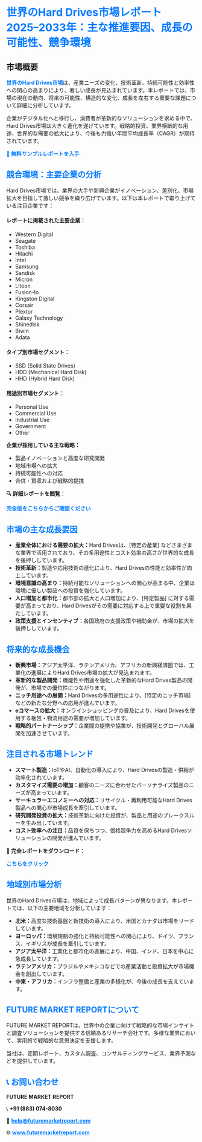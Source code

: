 <h1 style="color: #007BFF;">世界のHard Drives市場レポート 2025–2033年：主な推進要因、成長の可能性、競争環境</h1>

<section id="overview">
  <h2>市場概要</h2>
  <p>
    <a href="https://www.futuremarketreport.com/ja/industry-report/hard-drives-market" style="color: #007BFF; text-decoration: none;"><strong>世界のHard Drives市場</strong></a>は、産業ニーズの変化、技術革新、持続可能性と効率性への関心の高まりにより、著しい成長が見込まれています。本レポートでは、市場の現在の動向、将来の可能性、構造的な変化、成長を左右する重要な課題について詳細に分析しています。
  </p>
  <p>
    企業がデジタル化へと移行し、消費者が革新的なソリューションを求める中で、Hard Drives市場は大きく進化を遂げています。戦略的投資、業界横断的な用途、世界的な需要の拡大により、今後も力強い年間平均成長率（CAGR）が期待されています。
  </p>
</section>

<section>
  <p><a href="https://www.futuremarketreport.com/ja/request-sample/reportId=88623" style="color: #007BFF; text-decoration: none;"><strong>📘 無料サンプルレポートを入手</strong></a></p>
</section>

<section id="key-players">
  <h2 style="color: #007BFF;">競合環境：主要企業の分析</h2>
  <p>Hard Drives市場では、業界の大手や新興企業がイノベーション、差別化、市場拡大を目指して激しい競争を繰り広げています。以下は本レポートで取り上げている注目企業です：</p>

  <h4>レポートに掲載された主要企業：</h4>
  <ul><li>Western Digital</li><li>Seagate</li><li>Toshiba</li><li>Hitachi</li><li>Intel</li><li>Samsung</li><li>Sandisk</li><li>Micron</li><li>Liteon</li><li>Fusion-Io</li><li>Kingston Digital</li><li>Corsair</li><li>Plextor</li><li>Galaxy Technology</li><li>Shinedisk</li><li>Biwin</li><li>Adata</li></ul>

  <h4>タイプ別市場セグメント：</h4>
  <ul><li>SSD (Solid State Drives)</li><li>HDD (Mechanical Hard Disk)</li><li>HHD (Hybrid Hard Disk)</li></ul>

  <h4>用途別市場セグメント：</h4>
  <ul><li>Personal Use</li><li>Commercial Use</li><li>Industrial Use</li><li>Government</li><li>Other</li></ul>

  <p><strong>企業が採用している主な戦略：</strong></p>
  <ul>
    <li>製品イノベーションと高度な研究開発</li>
    <li>地域市場への拡大</li>
    <li>持続可能性への対応</li>
    <li>合併・買収および戦略的提携</li>
  </ul>
</section>

<section>
  <p><strong>🔍 詳細レポートを閲覧： </strong></p><a href="https://www.futuremarketreport.com/ja/industry-report/hard-drives-market" style="color: #007BFF; text-decoration: none;"><strong>完全版をこちらからご確認ください</strong></a>
</section>

<section id="driving-factors">
  <h2 style="color: #007BFF;">市場の主な成長要因</h2>
  <ul>
    <li><strong>産業全体における需要の拡大：</strong>Hard Drivesは、[特定の産業] などさまざまな業界で活用されており、その多用途性とコスト効率の高さが世界的な成長を後押ししています。</li>
    <li><strong>技術革新：</strong>製造や応用技術の進化により、Hard Drivesの性能と効率性が向上しています。</li>
    <li><strong>環境意識の高まり：</strong>持続可能なソリューションへの関心が高まる中、企業は環境に優しい製品への投資を強化しています。</li>
    <li><strong>人口増加と都市化：</strong>都市部の拡大と人口増加により、[特定製品] に対する需要が高まっており、Hard Drivesがその需要に対応する上で重要な役割を果たしています。</li>
    <li><strong>政策支援とインセンティブ：</strong>各国政府の支援政策や補助金が、市場の拡大を後押ししています。</li>
  </ul>
</section>

<section id="growth-opportunities">
  <h2 style="color: #007BFF;">将来的な成長機会</h2>
  <ul>
    <li><strong>新興市場：</strong>アジア太平洋、ラテンアメリカ、アフリカの新興経済圏では、工業化の進展によりHard Drives市場の拡大が見込まれます。</li>
    <li><strong>革新的な製品開発：</strong>機能性や用途を強化した革新的なHard Drives製品の開発が、市場での優位性につながります。</li>
    <li><strong>ニッチ用途への展開：</strong>Hard Drivesの多用途性により、[特定のニッチ市場] などの新たな分野への応用が進んでいます。</li>
    <li><strong>eコマースの拡大：</strong>オンラインショッピングの普及により、Hard Drivesを使用する梱包・物流用途の需要が増加しています。</li>
    <li><strong>戦略的パートナーシップ：</strong>企業間の提携や協業が、技術開発とグローバル展開を加速させています。</li>
  </ul>
</section>

<section id="trending-factors">
  <h2 style="color: #007BFF;">注目される市場トレンド</h2>
  <ul>
    <li><strong>スマート製造：</strong>IoTやAI、自動化の導入により、Hard Drivesの製造・供給が効率化されています。</li>
    <li><strong>カスタマイズ需要の増加：</strong>顧客のニーズに合わせたパーソナライズ製品のニーズが高まっています。</li>
    <li><strong>サーキュラーエコノミーへの対応：</strong>リサイクル・再利用可能なHard Drives製品への関心が市場成長を牽引しています。</li>
    <li><strong>研究開発投資の拡大：</strong>技術革新に向けた投資が、製品と用途のブレークスルーを生み出しています。</li>
    <li><strong>コスト効率への注目：</strong>品質を保ちつつ、価格競争力を高めるHard Drivesソリューションの開発が進んでいます。</li>
  </ul>
</section>

<section>
  <p><strong>📄 完全レポートをダウンロード： </strong></p><a href="https://www.futuremarketreport.com/ja/industry-report/hard-drives-market" style="color: #007BFF; text-decoration: none;"><strong>こちらをクリック</strong></a>
</section>

<section id="regional-analysis">
  <h2 style="color: #007BFF;">地域別市場分析</h2>
  <p>世界のHard Drives市場は、地域によって成長パターンが異なります。本レポートでは、以下の主要地域を分析しています：</p>
  <ul>
    <li><strong>北米：</strong>高度な技術基盤と新技術の導入により、米国とカナダは市場をリードしています。</li>
    <li><strong>ヨーロッパ：</strong>環境規制の強化と持続可能性への関心により、ドイツ、フランス、イギリスが成長を牽引しています。</li>
    <li><strong>アジア太平洋：</strong>工業化と都市化の進展により、中国、インド、日本を中心に急成長しています。</li>
    <li><strong>ラテンアメリカ：</strong>ブラジルやメキシコなどでの産業活動と投資拡大が市場機会を創出しています。</li>
    <li><strong>中東・アフリカ：</strong>インフラ整備と産業の多様化が、今後の成長を支えています。</li>
  </ul>
</section>

<footer>
  <h2 style="color: #007BFF;">FUTURE MARKET REPORTについて</h2>
  <p>
    FUTURE MARKET REPORTは、世界中の企業に向けて戦略的な市場インサイトと調査ソリューションを提供する信頼あるリサーチ会社です。多様な業界において、実用的で戦略的な意思決定を支援します。
  </p>
  <p>当社は、定期レポート、カスタム調査、コンサルティングサービス、業界予測などを提供しています。</p>

  <h2 style="color: #007BFF;">📞 お問い合わせ</h2>
  <p><strong>FUTURE MARKET REPORT</strong></p>
  <p>📞 <strong>+91 (883) 074-8030</strong></p>
  <p>📧 <strong><a href="mailto:help@futuremarketreport.com" style="color: #007BFF;">help@futuremarketreport.com</a></strong></p>
  <p>🌐 <strong><a href="https://www.futuremarketreport.com/" style="color: #007BFF;">www.futuremarketreport.com</a></strong></p>
</footer>